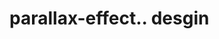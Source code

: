 # parallax-effect.. desgin                                                                                                                                                                                                                                                                                                                                                                                                                                                                                                                                                                    
